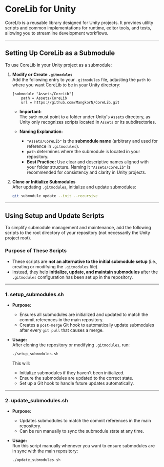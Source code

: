 # CoreLib for Unity

CoreLib is a reusable library designed for Unity projects. It provides utility scripts and common implementations for runtime, editor tools, and tests, allowing you to streamline development workflows.

---

## **Setting Up CoreLib as a Submodule**

To use CoreLib in your Unity project as a submodule:

1. **Modify or Create `.gitmodules`**  
   Add the following entry to your `.gitmodules` file, adjusting the `path` to where you want CoreLib to be in your Unity directory:
   ```plaintext
   [submodule "Assets/CoreLib"]
       path = Assets/CoreLib
       url = https://github.com/MangkorN/CoreLib.git
   ```
   - **Important:**  
     The `path` must point to a folder under Unity's `Assets` directory, as Unity only recognizes scripts located in `Assets` or its subdirectories.

   - **Naming Explanation:**  
     - `"Assets/CoreLib"` is the **submodule name** (arbitrary and used for reference in `.gitmodules`).
     - `path` determines where the submodule is located in your repository.  
     - **Best Practice:** Use clear and descriptive names aligned with your folder structure. Naming it `"Assets/CoreLib"` is recommended for consistency and clarity in Unity projects.

2. **Clone or Initialize Submodules**  
   After updating `.gitmodules`, initialize and update submodules:
   ```bash
   git submodule update --init --recursive
   ```

---

## **Using Setup and Update Scripts**

To simplify submodule management and maintenance, add the following scripts to the root directory of your repository (not necessarily the Unity project root).

### **Purpose of These Scripts**

- These scripts are **not an alternative to the initial submodule setup** (i.e., creating or modifying the `.gitmodules` file).
- Instead, they help **initialize, update, and maintain submodules** after the `.gitmodules` configuration has been set up in the repository.

---

### **1. setup_submodules.sh**
- **Purpose:**  
  - Ensures all submodules are initialized and updated to match the commit references in the main repository.
  - Creates a `post-merge` Git hook to automatically update submodules after every `git pull` that causes a merge.

- **Usage:**  
  After cloning the repository or modifying `.gitmodules`, run:
  ```bash
  ./setup_submodules.sh
  ```
  This will:
  - Initialize submodules if they haven't been initialized.
  - Ensure the submodules are updated to the correct state.
  - Set up a Git hook to handle future updates automatically.

---

### **2. update_submodules.sh**
- **Purpose:**  
  - Updates submodules to match the commit references in the main repository.
  - Can be run manually to sync the submodule state at any time.

- **Usage:**  
  Run this script manually whenever you want to ensure submodules are in sync with the main repository:
  ```bash
  ./update_submodules.sh
  ```
